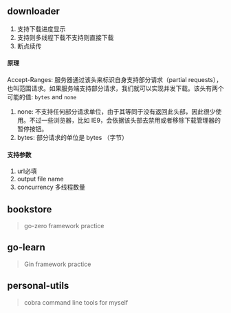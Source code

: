 ## downloader
1. 支持下载进度显示
2. 支持则多线程下载不支持则直接下载
3. 断点续传

#### 原理
Accept-Ranges: 服务器通过该头来标识自身支持部分请求（partial requests），也叫范围请求。如果服务端支持部分请求，我们就可以实现并发下载。该头有两个可能的值:
`bytes` and `none`
1. none: 不支持任何部分请求单位，由于其等同于没有返回此头部，因此很少使用。不过一些浏览器，比如 IE9，会依据该头部去禁用或者移除下载管理器的暂停按钮。
2. bytes: 部分请求的单位是 bytes （字节）

#### 支持参数
1. url必填
2. output file name
3. concurrency 多线程数量

## bookstore
> go-zero framework practice

## go-learn
> Gin framework practice

## personal-utils
> cobra command line tools for myself
